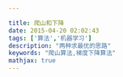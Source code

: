 ```yaml
---

title: 爬山和下降
date: 2015-04-20 02:02:43
tags: ['算法','机器学习']
description: "两种求最优的思路"
keywords: "爬山算法,梯度下降算法"
mathjax: true
---
```

